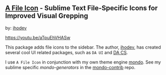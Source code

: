 ## [A File Icon] - Sublime Text File-Specific Icons for Improved Visual Grepping
by: [ihodev]

https://youtu.be/aTpuEhVHASw  

This package adds file icons to the sidebar. The author, [ihodev], has created several cool UI related packages, such as `DA UI` and [DA CS].  

I use `A File Icon` in conjunction with my own theme engine [mondo]. See my sublime specific *mondo-generators* in the [mondo-contrib] repo.  

[mondo]: https://github.com/budlabs/mondo
[mondo-contrib]: https://github.com/budlabs/mondo-contrib
[ihodev]: https://github.com/ihodev
[DA CS]: https://github.com/ihodev/sublime-da-cs
[A File Icon]: https://github.com/ihodev/a-file-icon


